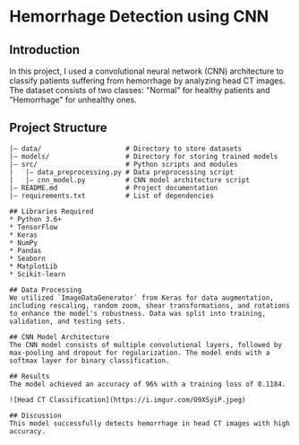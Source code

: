# Hemorrhage Detection using CNN

## Introduction
In this project, I used a convolutional neural network (CNN) architecture to classify patients suffering from hemorrhage by analyzing head CT images. The dataset consists of two classes: "Normal" for healthy patients and "Hemorrhage" for unhealthy ones.

## Project Structure

```plaintext
|– data/                     # Directory to store datasets
|– models/                   # Directory for storing trained models
|– src/                      # Python scripts and modules
|   |– data_preprocessing.py # Data preprocessing script
|   |– cnn_model.py          # CNN model architecture script
|– README.md                 # Project documentation
|– requirements.txt          # List of dependencies

## Libraries Required
* Python 3.6+
* TensorFlow
* Keras
* NumPy
* Pandas
* Seaborn
* MatplotLib
* Scikit-learn

## Data Processing
We utilized `ImageDataGenerator` from Keras for data augmentation, including rescaling, random zoom, shear transformations, and rotations to enhance the model's robustness. Data was split into training, validation, and testing sets.

## CNN Model Architecture
The CNN model consists of multiple convolutional layers, followed by max-pooling and dropout for regularization. The model ends with a softmax layer for binary classification.

## Results
The model achieved an accuracy of 96% with a training loss of 0.1184.

![Head CT Classification](https://i.imgur.com/O9XSyiP.jpeg)

## Discussion
This model successfully detects hemorrhage in head CT images with high accuracy.


